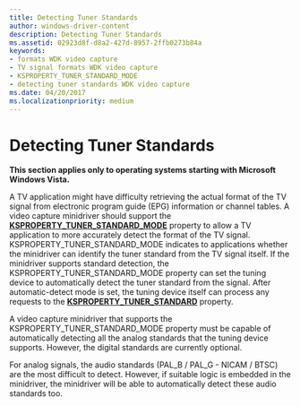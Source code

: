```yaml
---
title: Detecting Tuner Standards
author: windows-driver-content
description: Detecting Tuner Standards
ms.assetid: 02923d8f-d8a2-427d-8957-2ffb0273b84a
keywords:
- formats WDK video capture
- TV signal formats WDK video capture
- KSPROPERTY_TUNER_STANDARD_MODE
- detecting tuner standards WDK video capture
ms.date: 04/20/2017
ms.localizationpriority: medium
---
```


# Detecting Tuner Standards


**This section applies only to operating systems starting with Microsoft Windows Vista.**

A TV application might have difficulty retrieving the actual format of the TV signal from electronic program guide (EPG) information or channel tables. A video capture minidriver should support the [**KSPROPERTY\_TUNER\_STANDARD\_MODE**](https://msdn.microsoft.com/library/windows/hardware/ff565909) property to allow a TV application to more accurately detect the format of the TV signal. KSPROPERTY\_TUNER\_STANDARD\_MODE indicates to applications whether the minidriver can identify the tuner standard from the TV signal itself. If the minidriver supports standard detection, the KSPROPERTY\_TUNER\_STANDARD\_MODE property can set the tuning device to automatically detect the tuner standard from the signal. After automatic-detect mode is set, the tuning device itself can process any requests to the [**KSPROPERTY\_TUNER\_STANDARD**](https://msdn.microsoft.com/library/windows/hardware/ff565907) property.

A video capture minidriver that supports the KSPROPERTY\_TUNER\_STANDARD\_MODE property must be capable of automatically detecting all the analog standards that the tuning device supports. However, the digital standards are currently optional.

For analog signals, the audio standards (PAL\_B / PAL\_G - NICAM / BTSC) are the most difficult to detect. However, if suitable logic is embedded in the minidriver, the minidriver will be able to automatically detect these audio standards too.

 

 




